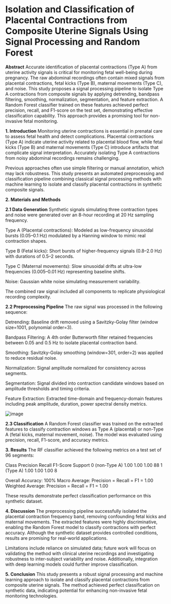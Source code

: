 # Isolation and Classification of Placental Contractions from Composite Uterine Signals Using Signal Processing and Random Forest

**Abstract**
Accurate identification of placental contractions (Type A) from uterine activity signals is critical for monitoring fetal well-being during pregnancy. The raw abdominal recordings often contain mixed signals from placental contractions, fetal kicks (Type B), maternal movements (Type C), and noise. This study proposes a signal processing pipeline to isolate Type A contractions from composite signals by applying detrending, bandpass filtering, smoothing, normalization, segmentation, and feature extraction. A Random Forest classifier trained on these features achieved perfect precision, recall, and F1-score on the test set, demonstrating effective classification capability. This approach provides a promising tool for non-invasive fetal monitoring.

**1. Introduction**
Monitoring uterine contractions is essential in prenatal care to assess fetal health and detect complications. Placental contractions (Type A) indicate uterine activity related to placental blood flow, while fetal kicks (Type B) and maternal movements (Type C) introduce artifacts that complicate signal interpretation. Accurately isolating Type A contractions from noisy abdominal recordings remains challenging.

Previous approaches often use simple filtering or manual annotation, which may lack robustness. This study presents an automated preprocessing and classification pipeline combining classical signal processing methods with machine learning to isolate and classify placental contractions in synthetic composite signals.

**2. Materials and Methods**

**2.1 Data Generation**
Synthetic signals simulating three contraction types and noise were generated over an 8-hour recording at 20 Hz sampling frequency.

Type A (Placental contractions): Modeled as low-frequency sinusoidal bursts (0.05–0.1 Hz) modulated by a Hanning window to mimic real contraction shapes.

Type B (Fetal kicks): Short bursts of higher-frequency signals (0.8–2.0 Hz) with durations of 0.5–2 seconds.

Type C (Maternal movements): Slow sinusoidal drifts at ultra-low frequencies (0.005–0.01 Hz) representing baseline shifts.

Noise: Gaussian white noise simulating measurement variability.

The combined raw signal included all components to replicate physiological recording complexity.

**2.2 Preprocessing Pipeline**
The raw signal was processed in the following sequence:

Detrending: Baseline drift removed using a Savitzky-Golay filter (window size=1001, polynomial order=3).

Bandpass Filtering: A 4th order Butterworth filter retained frequencies between 0.05 and 0.5 Hz to isolate placental contraction band.

Smoothing: Savitzky-Golay smoothing (window=301, order=2) was applied to reduce residual noise.

Normalization: Signal amplitude normalized for consistency across segments.

Segmentation: Signal divided into contraction candidate windows based on amplitude thresholds and timing criteria.

Feature Extraction: Extracted time-domain and frequency-domain features including peak amplitude, duration, power spectral density metrics.

![image](https://github.com/user-attachments/assets/cfa62405-7f63-4bcf-aec0-9263267757b4)


**2.3 Classification**
A Random Forest classifier was trained on the extracted features to classify contraction windows as Type A (placental) or non-Type A (fetal kicks, maternal movement, noise). The model was evaluated using precision, recall, F1-score, and accuracy metrics.

**3. Results**
The RF classifier achieved the following metrics on a test set of 96 segments:

Class	Precision	Recall	F1-Score	Support
0 (non-Type A)	1.00	1.00	1.00	88
1 (Type A)	1.00	1.00	1.00	8

Overall Accuracy: 100%
Macro Average: Precision = Recall = F1 = 1.00
Weighted Average: Precision = Recall = F1 = 1.00

These results demonstrate perfect classification performance on this synthetic dataset.

**4. Discussion**
The preprocessing pipeline successfully isolated the placental contraction frequency band, removing confounding fetal kicks and maternal movements. The extracted features were highly discriminative, enabling the Random Forest model to classify contractions with perfect accuracy. Although the synthetic dataset provides controlled conditions, results are promising for real-world applications.

Limitations include reliance on simulated data; future work will focus on validating the method with clinical uterine recordings and investigating robustness to inter-subject variability and noise. Additionally, integration with deep learning models could further improve classification.

**5. Conclusion**
This study presents a robust signal processing and machine learning approach to isolate and classify placental contractions from composite uterine signals. The method achieved perfect classification on synthetic data, indicating potential for enhancing non-invasive fetal monitoring technologies.



